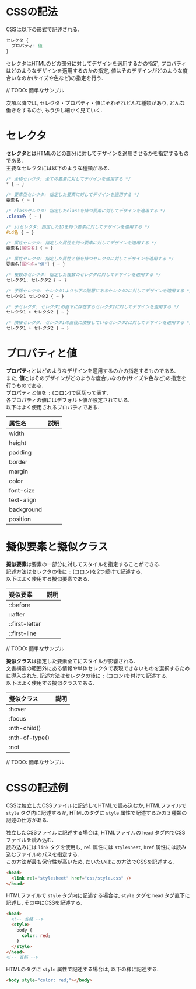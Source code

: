 # CSSの記法
CSSは以下の形式で記述される.

```css
セレクタ {
  プロパティ: 値
}
```

セレクタはHTMLのどの部分に対してデザインを適用するかの指定, プロパティはどのようなデザインを適用するのかの指定, 値はそのデザインがどのような度合いなのか(サイズや色など)の指定を行う.  

// TODO: 簡単なサンプル

次項以降では, セレクタ・プロパティ・値にそれぞれどんな種類があり, どんな働きをするのか, もう少し細かく見ていく.

# セレクタ
**セレクタ**とはHTMLのどの部分に対してデザインを適用させるかを指定するものである.  
主要なセレクタには以下のような種類がある.

```css
/* 全称セレクタ: 全ての要素に対してデザインを適用する */
* { ~ }

/* 要素型セレクタ: 指定した要素に対してデザインを適用する */
要素名 { ~ }

/* classセレクタ: 指定したclassを持つ要素に対してデザインを適用する */
.class名 { ~ }

/* idセレクタ: 指定したIDを持つ要素に対してデザインを適用する */
#id名 { ~ }

/* 属性セレクタ: 指定した属性を持つ要素に対してデザインを適用する */
要素名[属性名] { ~ }

/* 属性セレクタ: 指定した属性と値を持つセレクタに対してデザインを適用する */
要素名[属性名="値"] { ~ }

/* 複数のセレクタ: 指定した複数のセレクタに対してデザインを適用する */
セレクタ1, セレクタ2 { ~ }

/* 子孫セレクタ: セレクタ1よりも下の階層にあるセレクタ2に対してデザインを適用する */
セレクタ1 セレクタ2 { ~ }

/* 子セレクタ: セレクタ1の直下に存在するセレクタ2に対してデザインを適用する */
セレクタ1 > セレクタ2 { ~ }

/* 隣接セレクタ: セレクタ1の直後に隣接しているセレクタ2に対してデザインを適用する */
セレクタ1 + セレクタ2 { ~ }
```

# プロパティと値
**プロパティ**とはどのようなデザインを適用するのかの指定するものである.  
また, **値**とはそのデザインがどのような度合いなのか(サイズや色など)の指定を行うものである.  
プロパティと値を `:` (コロン)で区切って表す.  
各プロパティの値にはデフォルト値が設定されている.  
以下はよく使用されるプロパティである.

|属性名|説明|
|:--|:--|
|width||
|height||
|padding||
|border||
|margin||
|color||
|font-size||
|text-align||
|background||
|position||

# 擬似要素と擬似クラス
**擬似要素**は要素の一部分に対してスタイルを指定することができる.  
記述方法はセレクタの後に `:` (コロン)を2つ続けて記述する.  
以下はよく使用する擬似要素である.

|疑似要素|説明|
|:--|:--|
|::before||
|::after||
|::first-letter||
|::first-line||

// TODO: 簡単なサンプル

**擬似クラス**は指定した要素全てにスタイルが影響される.  
文書構造の範囲外にある情報や単体セレクタで表現できないものを選択するために導入された.
記述方法はセレクタの後に `:` (コロン)を付けて記述する.  
以下はよく使用する擬似クラスである.

|擬似クラス|説明|
|:--|:--|
|:hover||
|:focus||
|:nth-child()||
|:nth-of-type()||
|:not||

// TODO: 簡単なサンプル

# CSSの記述例
CSSは独立したCSSファイルに記述してHTMLで読み込むか, HTMLファイルで `style` タグ内に記述するか, HTMLのタグに `style` 属性で記述するかの３種類の記述の仕方がある.

独立したCSSファイルに記述する場合は, HTMLファイルの `head` タグ内でCSSファイルを読み込む.  
読み込みには `link` タグを使用し, `rel` 属性には `stylesheet`, `href` 属性には読み込むファイルのパスを指定する.  
この方法が最も保守性が高いため, だいたいはこの方法でCSSを記述する.

```html
<head>
  <link rel="stylesheet" href="css/style.css" />
</head>
```

HTMLファイルで `style` タグ内に記述する場合は, `style` タグを `head` タグ直下に記述し, その中にCSSを記述する.

```html
<head>
  <!-- 省略 -->
  <style>
    body {
      color: red;
    }
  </style>
</head>
<!-- 省略 -->
```

HTMLのタグに `style` 属性で記述する場合は, 以下の様に記述する.

```html
<body style="color: red;"></body>
```
